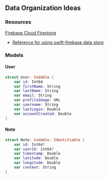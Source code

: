## Data Organization Ideas

### Resources
[Firebase Cloud Firestone](https://firebase.google.com/docs/firestore)
- [Reference for using swift-firebase data store](https://firebase.google.com/docs/firestore/solutions/swift-codable-data-mapping#mapping_data)

### Models

#### User
```swift
struct User: Codable {
    var id: Int64
    var firstName: String
    var lastName: String
    var email: String
    var profileImage: URL
    var username: String
    var lastLogin: Double
    var accountCreated: Double
}
```

#### Note
```swift
struct Note: Codable, Identifiable {
    var id: Int64?
    var userId: Int64?
    var timestamp: Double
    var latitude: Double
    var longitude: Double
    var content: String
}
```
